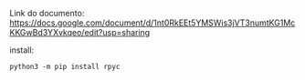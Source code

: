 Link do documento: https://docs.google.com/document/d/1nt0RkEEt5YMSWis3jVT3numtKG1McKKGwBd3YXvkqeo/edit?usp=sharing

install:

```
python3 -m pip install rpyc
```

